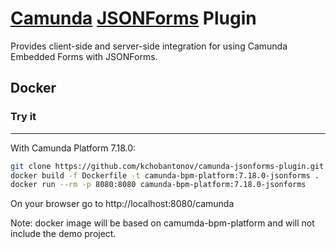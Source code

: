 # [Camunda](https://camunda.com/) [JSONForms](https://jsonforms.io/) Plugin

Provides client-side and server-side integration for using Camunda Embedded Forms with JSONForms.

## Docker

### Try it

------

With Camunda Platform 7.18.0:

```bash
git clone https://github.com/kchobantonov/camunda-jsonforms-plugin.git
docker build -f Dockerfile -t camunda-bpm-platform:7.18.0-jsonforms .
docker run --rm -p 8080:8080 camunda-bpm-platform:7.18.0-jsonforms
```
On your browser go to
http://localhost:8080/camunda

Note: docker image will be based on camumda-bpm-platform and will not include the demo project.
